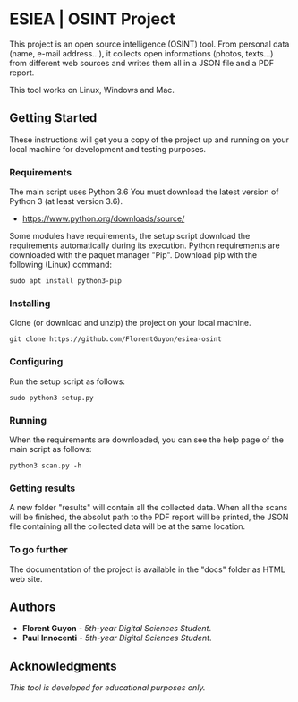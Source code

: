 # ESIEA | OSINT Project

This project is an open source intelligence (OSINT) tool. From personal data (name, e-mail address...), it collects open informations (photos, texts...) from different web sources and writes them all in a JSON file and a PDF report.

This tool works on Linux, Windows and Mac.

## Getting Started

These instructions will get you a copy of the project up and running on your local machine for development and testing purposes.

### Requirements

The main script uses Python 3.6
You must download the latest version of Python 3 (at least version 3.6). 

* https://www.python.org/downloads/source/

Some modules have requirements, the setup script download the requirements automatically during its execution. Python requirements are downloaded with the paquet manager "Pip".
Download pip with the following (Linux) command:
```
sudo apt install python3-pip
```

### Installing

Clone (or download and unzip) the project on your local machine.
```
git clone https://github.com/FlorentGuyon/esiea-osint
```

### Configuring

Run the setup script as follows:
```
sudo python3 setup.py
```

### Running

When the requirements are downloaded, you can see the help page of the main script as follows:
```
python3 scan.py -h
```

### Getting results

A new folder "results" will contain all the collected data.
When all the scans will be finished, the absolut path to the PDF report will be printed, the JSON file containing all the collected data will be at the same location.

### To go further

The documentation of the project is available in the "docs" folder as HTML web site.

## Authors

* **Florent Guyon** - *5th-year Digital Sciences Student*.
* **Paul Innocenti** - *5th-year Digital Sciences Student*.

## Acknowledgments

*This tool is developed for educational purposes only.*